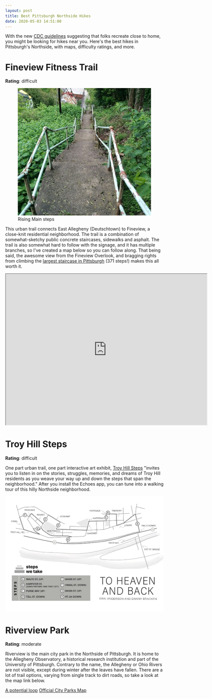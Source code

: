 ```yaml
---
layout: post
title: Best Pittsburgh Northside Hikes
date: 2020-05-03 14:51:00
---
```


With the new [CDC guidelines](https://www.cdc.gov/coronavirus/2019-ncov/daily-life-coping/visitors.html) suggesting that folks recreate close to home, you might be looking for hikes near you. Here's the best hikes in Pittsburgh's Northside, with maps, difficulty ratings, and more.

# Fineview Fitness Trail

**Rating**: difficult

<figure class="photo-container">
 <img src="/assets/rising-main-steps.jpg" width="640"/>
 <figcaption>Rising Main steps</figcaption>
</figure>

This urban trail connects East Allegheny (Deutschtown) to Fineview, a close-knit residential neighborhood. The trail is a combination of somewhat-sketchy public concrete staircases, sidewalks and asphalt. The trail is also somewhat hard to follow with the signage, and it has multiple branches, so I've created a map below so you can follow along. That being said, the awesome view from the Fineview Overlook, and bragging rights from climbing the [largest staircase in Pittsburgh](https://pittsburghorbit.com/2015/06/14/step-beat-rising-main-the-longest-steps/) (371 steps!) makes this all worth it.

<iframe src="https://www.google.com/maps/d/embed?mid=1AKgnJKOYvsctXNFGQbrvYtU68Str68jV" width="640" height="480"></iframe>

# Troy Hill Steps

**Rating**: difficult

One part urban trail, one part interactive art exhibit, [Troy Hill Steps](https://troyhillsteps.com/) "invites you to listen in on the stories, struggles, memories, and dreams of Troy Hill residents as you weave your way up and down the steps that span the neighborhood." After you install the Echoes app, you can tune into a walking tour of this hilly Northside neighborhood.

<img src="/assets/troy-hill-steps.jpg" alt="Troy Hill Steps trail map">

# Riverview Park

**Rating**: moderate

Riverview is the main city park in the Northside of Pittsburgh. It is home to the Allegheny Observatory, a historical research institution and part of the University of Pittsburgh. Contrary to the name, the Allegheny or Ohio Rivers are not visible, except during winter after the leaves have fallen. There are a lot of trail options, varying from single track to dirt roads, so take a look at the map link below.

[A potential loop](https://www.hikingproject.com/trail/7047054/riverview-park-adventure)
[Official City Parks Map](https://cdn2.hubspot.net/hubfs/415693/assets/docs/riverview-letter.pdf)
